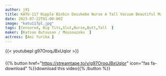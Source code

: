 ```yaml
---
author: j91
title: KATU-117 Nipple Binbin Dosukebe Nurse A Tall Vacuum Beautiful Mature Woman Will Provide Sexual Nursing
date: 2023-07-22T01:00:00Z
image: "katu117pl.jpg"
tags: [Censored, Big Tits,Slut,Nurse,Butt,Tall	]
maker: [Katsuo Butsusan / Mousouzoku  ]
actress: [Aoi Yurika ]
---
```



{{< youtubepl g97OroqJBxUqlor >}}
###

{{% button href="https://streamtape.to/v/g97OroqJBxUqlor" icon="fas fa-download" %}}download this video{{% /button %}}
